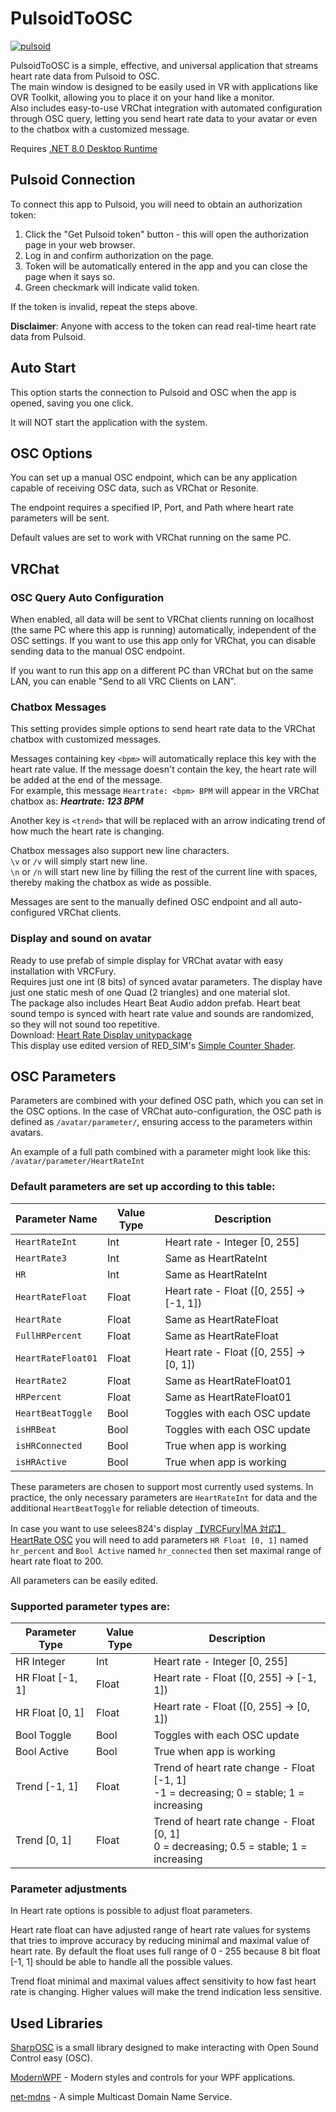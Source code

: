 # PulsoidToOSC
[![pulsoid](https://pulsoid.net/s/github-badge)](https://pulsoid.net/)

PulsoidToOSC is a simple, effective, and universal application that streams heart rate data from Pulsoid to OSC.<br>
The main window is designed to be easily used in VR with applications like OVR Toolkit, allowing you to place it on your hand like a monitor.<br>
Also includes easy-to-use VRChat integration with automated configuration through OSC query, letting you send heart rate data to your avatar or even to the chatbox with a customized message.

Requires [.NET 8.0 Desktop Runtime](https://dotnet.microsoft.com/en-us/download/dotnet/thank-you/runtime-desktop-8.0.8-windows-x64-installer?cid=getdotnetcore)

## Pulsoid Connection

To connect this app to Pulsoid, you will need to obtain an authorization token:
1. Click the "Get Pulsoid token" button - this will open the authorization page in your web browser.
2. Log in and confirm authorization on the page.
3. Token will be automatically entered in the app and you can close the page when it says so.
4. Green checkmark will indicate valid token.

If the token is invalid, repeat the steps above.

**Disclaimer**: Anyone with access to the token can read real-time heart rate data from Pulsoid.



## Auto Start

This option starts the connection to Pulsoid and OSC when the app is opened, saving you one click.

It will NOT start the application with the system.



## OSC Options

You can set up a manual OSC endpoint, which can be any application capable of receiving OSC data, such as VRChat or Resonite.

The endpoint requires a specified IP, Port, and Path where heart rate parameters will be sent.

Default values are set to work with VRChat running on the same PC.



## VRChat

### OSC Query Auto Configuration

When enabled, all data will be sent to VRChat clients running on localhost (the same PC where this app is running) automatically, independent of the OSC settings. If you want to use this app only for VRChat, you can disable sending data to the manual OSC endpoint.

If you want to run this app on a different PC than VRChat but on the same LAN, you can enable "Send to all VRC Clients on LAN".


### Chatbox Messages

This setting provides simple options to send heart rate data to the VRChat chatbox with customized messages.

Messages containing key `<bpm>` will automatically replace this key with the heart rate value. If the message doesn't contain the key, the heart rate will be added at the end of the message.<br>
For example, this message `Heartrate: <bpm> BPM` will appear in the VRChat chatbox as: ***Heartrate: 123 BPM***

Another key is `<trend>` that will be replaced with an arrow indicating trend of how much the heart rate is changing.

Chatbox messages also support new line characters.<br>
`\v` or `/v` will simply start new line.<br>
`\n` or `/n` will start new line by filling the rest of the current line with spaces, thereby making the chatbox as wide as possible.

Messages are sent to the manually defined OSC endpoint and all auto-configured VRChat clients.


### Display and sound on avatar

Ready to use prefab of simple display for VRChat avatar with easy installation with VRCFury.<br>
Requires just one int (8 bits) of synced avatar parameters. The display have just one static mesh of one Quad (2 triangles) and one material slot.<br>
The package also includes Heart Beat Audio addon prefab. Heart beat sound tempo is synced with heart rate value and sounds are randomized, so they will not sound too repetitive.<br>
Download: [Heart Rate Display unitypackage](https://github.com/Honzackcz/PulsoidToOSC/raw/master/external-tools/VRChat/HeartRateDisplay.unitypackage)<br>
This display use edited version of RED_SIM's [Simple Counter Shader](https://www.patreon.com/posts/simple-counter-62864361).


## OSC Parameters

Parameters are combined with your defined OSC path, which you can set in the OSC options.
In the case of VRChat auto-configuration, the OSC path is defined as `/avatar/parameter/`, ensuring access to the parameters within avatars.

An example of a full path combined with a parameter might look like this: `/avatar/parameter/HeartRateInt`

### Default parameters are set up according to this table:

| Parameter Name     | Value Type | Description                              |
| ------------------ | ---------- | ---------------------------------------- |
| `HeartRateInt`     | Int        | Heart rate - Integer [0, 255]            |
| `HeartRate3`       | Int        | Same as HeartRateInt                     |
| `HR`               | Int        | Same as HeartRateInt                     |
| `HeartRateFloat`   | Float      | Heart rate - Float ([0, 255] -> [-1, 1]) |
| `HeartRate`        | Float      | Same as HeartRateFloat                   |
| `FullHRPercent`    | Float      | Same as HeartRateFloat                   |
| `HeartRateFloat01` | Float      | Heart rate - Float ([0, 255] -> [0, 1])  |
| `HeartRate2`       | Float      | Same as HeartRateFloat01                 |
| `HRPercent `       | Float      | Same as HeartRateFloat01                 |
| `HeartBeatToggle`  | Bool       | Toggles with each OSC update             |
| `isHRBeat`         | Bool       | Toggles with each OSC update             |
| `isHRConnected`    | Bool       | True when app is working                 |
| `isHRActive`       | Bool       | True when app is working                 |

These parameters are chosen to support most currently used systems. In practice, the only necessary parameters are `HeartRateInt` for data and the additional `HeartBeatToggle` for reliable detection of timeouts.

In case you want to use selees824's display [【VRCFury|MA 対応】HeartRate OSC](https://booth.pm/en/items/5531594) you will need to add parameters `HR Float [0, 1]` named `hr_percent` and `Bool Active` named `hr_connected` then set maximal range of heart rate float to 200.

All parameters can be easily edited.


### Supported parameter types are:

| Parameter Type   | Value Type | Description                                                                                 |
| ---------------- | ---------- | ------------------------------------------------------------------------------------------- |
| HR Integer       | Int        | Heart rate - Integer [0, 255]                                                               |
| HR Float [-1, 1] | Float      | Heart rate - Float ([0, 255] -> [-1, 1])                                                    |
| HR Float [0, 1]  | Float      | Heart rate - Float ([0, 255] -> [0, 1])                                                     |
| Bool Toggle      | Bool       | Toggles with each OSC update                                                                |
| Bool Active      | Bool       | True when app is working                                                                    |
| Trend [-1, 1]    | Float      | Trend of heart rate change - Float [-1, 1] <br> -1 = decreasing; 0 = stable; 1 = increasing |
| Trend [0, 1]     | Float      | Trend of heart rate change - Float [0, 1] <br> 0 = decreasing; 0.5 = stable; 1 = increasing |


### Parameter adjustments
In Heart rate options is possible to adjust float parameters.

Heart rate float can have adjusted range of heart rate values for systems that tries to improve accuracy by reducing minimal and maximal value of heart rate. By default the float uses full range of 0 - 255 because 8 bit float [-1, 1] should be able to handle all the possible values.

Trend float minimal and maximal values affect sensitivity to how fast heart rate is changing. Higher values will make the trend indication less sensitive.


## Used Libraries

[SharpOSC](https://github.com/ValdemarOrn/SharpOSC) is a small library designed to make interacting with Open Sound Control easy (OSC).

[ModernWPF](https://github.com/Kinnara/ModernWpf) - Modern styles and controls for your WPF applications.

[net-mdns](https://github.com/richardschneider/net-mdns) - A simple Multicast Domain Name Service.
